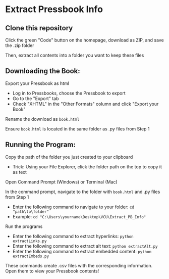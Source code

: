 # Extract Pressbook Info

## Clone this repository

Click the green "Code" button on the homepage, download as ZIP, and save the .zip folder

Then, extract all contents into a folder you want to keep these files

## Downloading the Book:

Export your Pressbook as html
- Log in to Pressbooks, choose the Pressbook to export
- Go to the "Export" tab
- Check "XHTML" in the "Other Formats" column and click "Export your Book"

Rename the download as `book.html`

Ensure `book.html` is located in the same folder as .py files from Step 1

## Running the Program:

Copy the path of the folder you just created to your clipboard
- Trick: Using your File Explorer, click the folder path on the top to copy it as text

Open Command Prompt (Windows) or Terminal (Mac)
	
In the command prompt, navigate to the folder with `book.html` and .py files from Step 1
- Enter the following command to navigate to your folder: `cd "path\to\folder"`
- Example: `cd "C:\Users\yourname\Desktop\VCU\Extract_PB_Info"`

Run the programs
- Enter the following command to extract hyperlinks: `python extractLinks.py`
- Enter the following command to extract alt text: `python extractAlt.py`
- Enter the following command to extract embedded content: `python extractEmbeds.py`

These commands create .csv files with the corresponding information. Open them to view your Pressbook contents!

